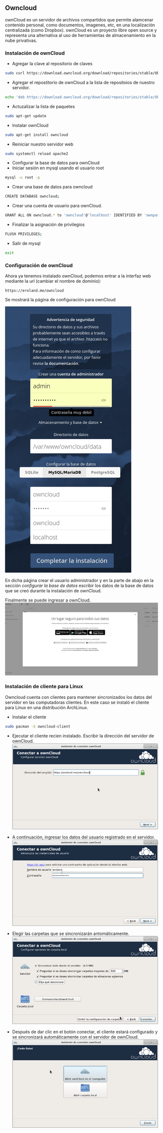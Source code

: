 ## Owncloud
ownCloud es un servidor de archivos compartidos que permite alamcenar contenido personal,
como documentos, imagenes, etc, en una localización centralizada (como Dropbox).
ownCloud es un proyecto libre open source y representa una alternativa al uso de
herramientas de almacenamiento en la nube privativas.

### Instalación de ownCloud
* Agregar la clave al repositorio de claves
```bash
sudo curl https://download.owncloud.org/download/repositories/stable/Ubuntu_16.04/Release.key | sudo apt-key add -
```
* Agregar el repostitorio de ownCloud a la lista de repositoios de nuestro servidor.
```bash
echo 'deb https://download.owncloud.org/download/repositories/stable/Ubuntu_16.04/ /' | sudo tee /etc/apt/sources.list.d/owncloud.list
```
* Actuzalizar la lista de paquetes
```bash
sudo apt-get update
```
* Instalar ownCloud
```bash
sudo apt-get install owncloud
```
*  Reiniciar nuestro servidor web
```bash
sudo systemctl reload apache2
```
* Configurar la base de datos para ownCloud
* Iniciar sesión en mysql usando el usuario root
```bash
mysql -u root -p
```
* Crear una base de datos para owncloud
```bash
CREATE DATABASE owncloud;
```
* Crear una cuenta de usuario para ownCloud.
```bash
GRANT ALL ON owncloud.* to 'owncloud'@'localhost' IDENTIFIED BY 'ownpass';
```
* Finalizar la asignación de privilegios
```bash
FLUSH PRIVILEGES;
```
* Salir de mysql
```bash
exit
```
### Configuración de ownCloud
Ahora ya tenemos instalado ownCloud, podemos entrar a la interfaz web mediante la url (cambiar el nombre de dominio):
```
https://eroland.me/owncloud
```
Se mostrará la página de configuración para ownCloud

![own1](imagenes/own1.png)

En dicha página crear el usuario administrador y en la parte de abajo en la sección
*configurar la base de datos* escribir los datos de la base de datos que se creó
durante la instalación de ownCloud.

Finalmente se puede ingresar a ownCloud.
![own1](imagenes/own2.png)

### Instalación de cliente para Linux

Owncloud cuenta con clientes para mantener sincronizados los datos del servidor en las computadoras clientes. En este caso se instaló el cliente para Linux en una distribución ArchLinux.

* Instalar el cliente
```bash
sudo pacman -S owncloud-client
```

* Ejecutar el cliente recien instalado.
Escribir la dirección del servidor de ownCloud.
![own1](imagenes/own3.png)

* A continuación, ingresar los datos del usuario registrado en el servidor.
![own1](imagenes/own4.png)

* Elegir las carpetas que se sincronizarán antomáticamente.
![own1](imagenes/own5.png)

* Después de dar clic en el botón conectar, el cliente estará configurado y se sincronizará automáticamente con el servidor de ownCloud.
![own1](imagenes/own6.png)
